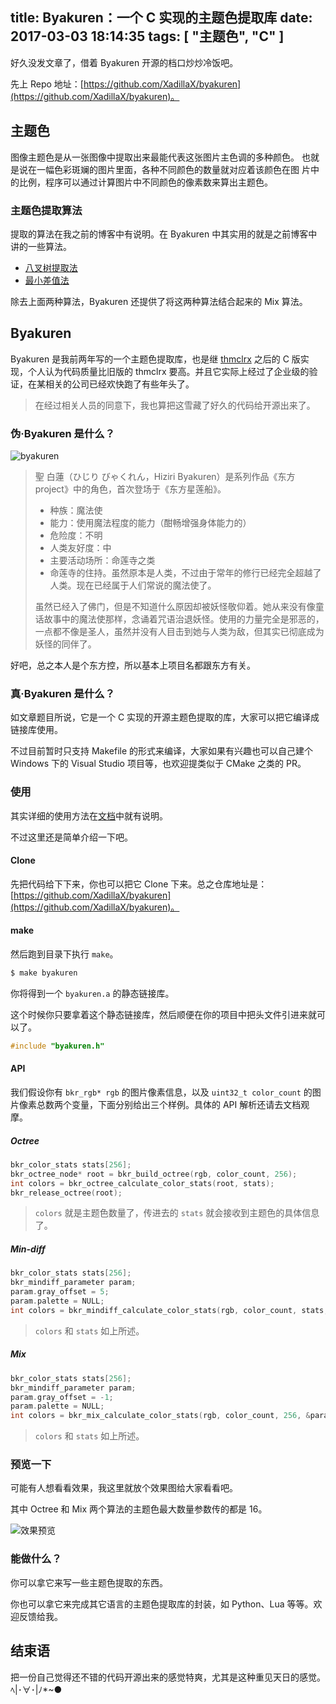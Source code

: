 title: Byakuren：一个 C 实现的主题色提取库
date: 2017-03-03 18:14:35
tags: [ "主题色", "C" ]
---

好久没发文章了，借着 Byakuren 开源的档口炒炒冷饭吧。

先上 Repo 地址：[https://github.com/XadillaX/byakuren](https://github.com/XadillaX/byakuren)。

## 主题色

图像主题色是从一张图像中提取出来最能代表这张图片主色调的多种颜色。 也就是说在一幅色彩斑斓的图片里面，各种不同颜色的数量就对应着该颜色在图 片中的比例，程序可以通过计算图片中不同颜色的像素数来算出主题色。

### 主题色提取算法

提取的算法在我之前的博客中有说明。在 Byakuren 中其实用的就是之前博客中讲的一些算法。

+ [八叉树提取法](https://xcoder.in/2014/09/17/theme-color-extract/#八叉树提取法)
+ [最小差值法](https://xcoder.in/2014/09/17/theme-color-extract/#最小差值法)

除去上面两种算法，Byakuren 还提供了将这两种算法结合起来的 Mix 算法。

## Byakuren

Byakuren 是我前两年写的一个主题色提取库，也是继 [thmclrx](https://github.com/XadillaX/thmclrx/tree/e302b61b4cc70b24efa35c612899cc0b79d271f9) 之后的 C 版实现，个人认为代码质量比旧版的 thmclrx 要高。并且它实际上经过了企业级的验证，在某相关的公司已经欢快跑了有些年头了。

> 在经过相关人员的同意下，我也算把这雪藏了好久的代码给开源出来了。

### 伪·Byakuren 是什么？

![byakuren](byakuren.png)

> 聖 白蓮（ひじり びゃくれん，Hiziri Byakuren）是系列作品《东方 project》中的角色，首次登场于《东方星莲船》。
> 
> + 种族：魔法使
> + 能力：使用魔法程度的能力（酣畅增强身体能力的）
> + 危险度：不明
> + 人类友好度：中
> + 主要活动场所：命莲寺之类
> + 命莲寺的住持。虽然原本是人类，不过由于常年的修行已经完全超越了人类。现在已经属于人们常说的魔法使了。
> 
> 虽然已经入了佛门，但是不知道什么原因却被妖怪敬仰着。她从来没有像童话故事中的魔法使那样，念诵着咒语治退妖怪。使用的力量完全是邪恶的，一点都不像是圣人，虽然并没有人目击到她与人类为敌，但其实已彻底成为妖怪的同伴了。

好吧，总之本人是个东方控，所以基本上项目名都跟东方有关。

### 真·Byakuren 是什么？

如文章题目所说，它是一个 C 实现的开源主题色提取的库，大家可以把它编译成链接库使用。

不过目前暂时只支持 Makefile 的形式来编译，大家如果有兴趣也可以自己建个 Windows 下的 Visual Studio 项目等，也欢迎提类似于 CMake 之类的 PR。

### 使用

其实详细的使用方法在[文档](https://github.com/XadillaX/byakuren#byakuren)中就有说明。

不过这里还是简单介绍一下吧。

#### Clone

先把代码给下下来，你也可以把它 Clone 下来。总之仓库地址是：[https://github.com/XadillaX/byakuren](https://github.com/XadillaX/byakuren)。

#### make

然后跑到目录下执行 `make`。

```bash
$ make byakuren
```

你将得到一个 `byakuren.a` 的静态链接库。

这个时候你只要拿着这个静态链接库，然后顺便在你的项目中把头文件引进来就可以了。

```c
#include "byakuren.h"
```

#### API

我们假设你有 `bkr_rgb* rgb` 的图片像素信息，以及 `uint32_t color_count` 的图片像素总数两个变量，下面分别给出三个样例。具体的 API 解析还请去文档观摩。

##### Octree

```c
bkr_color_stats stats[256];
bkr_octree_node* root = bkr_build_octree(rgb, color_count, 256);
int colors = bkr_octree_calculate_color_stats(root, stats);
bkr_release_octree(root);
```

> `colors` 就是主题色数量了，传进去的 `stats` 就会接收到主题色的具体信息了。

##### Min-diff

```c
bkr_color_stats stats[256];
bkr_mindiff_parameter param;
param.gray_offset = 5;
param.palette = NULL;
int colors = bkr_mindiff_calculate_color_stats(rgb, color_count, stats, &param);
```

> `colors` 和 `stats` 如上所述。

##### Mix

```c
bkr_color_stats stats[256];
bkr_mindiff_parameter param;
param.gray_offset = -1;
param.palette = NULL;
int colors = bkr_mix_calculate_color_stats(rgb, color_count, 256, &param, stats);
```

> `colors` 和 `stats` 如上所述。

### 预览一下

可能有人想看看效果，我这里就放个效果图给大家看看吧。

其中 Octree 和 Mix 两个算法的主题色最大数量参数传的都是 16。

![效果预览](result.png)

### 能做什么？

你可以拿它来写一些主题色提取的东西。

你也可以拿它来完成其它语言的主题色提取库的封装，如 Python、Lua 等等。欢迎反馈给我。

## 结束语

把一份自己觉得还不错的代码开源出来的感觉特爽，尤其是这种重见天日的感觉。ﾍ|･∀･|ﾉ*~●

